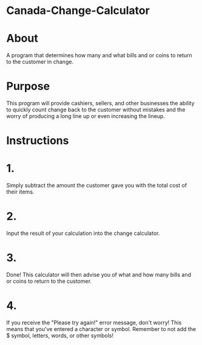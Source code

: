 # Canada-Change-Calculator
# About
A program that determines how many and what bills and or coins to return to the customer in change. 
# Purpose
This program will provide cashiers, sellers, and other businesses the ability to quickly count change back to the customer without mistakes and the worry of producing a long line up or even increasing the lineup. 
# Instructions 
# 1.
Simply subtract the amount the customer gave you with the total cost of their items.
# 2.
Input the result of your calculation into the change calculator.
# 3.
Done! This calculator will then advise you of what and how many bills and or coins to return to the customer.
# 4. 
If you receive the "Please try again!" error message, don't worry! This means that you've entered a character or symbol.
Remember to not add the $ symbol, letters, words, or other symbols!
